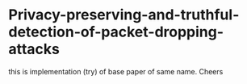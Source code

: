 # Privacy-preserving-and-truthful-detection-of-packet-dropping-attacks
this is implementation (try) of base paper of same name. Cheers 
